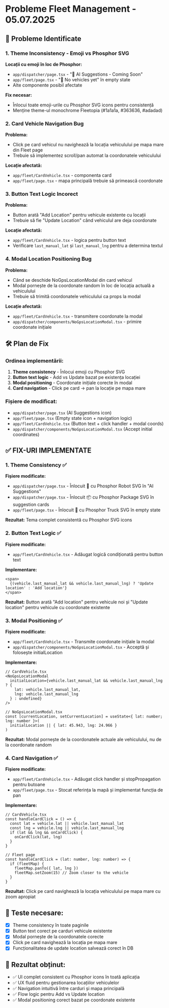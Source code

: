 # Probleme Fleet Management - 05.07.2025

## 🎯 Probleme Identificate

### 1. **Theme Inconsistency - Emoji vs Phosphor SVG**

**Locații cu emoji în loc de Phosphor:**
- `app/dispatcher/page.tsx` - "🤖 AI Suggestions - Coming Soon"
- `app/fleet/page.tsx` - "🚛 No vehicles yet" în empty state
- Alte componente posibil afectate

**Fix necesar:**
- Înlocui toate emoji-urile cu Phosphor SVG icons pentru consistență
- Menține theme-ul monochrome Fleetopia (#1a1a1a, #363636, #adadad)

### 2. **Card Vehicle Navigation Bug**

**Problema:**
- Click pe card vehicul nu navighează la locația vehiculului pe mapa mare din Fleet page
- Trebuie să implementez scroll/pan automat la coordonatele vehiculului

**Locație afectată:**
- `app/fleet/CardVehicle.tsx` - componenta card
- `app/fleet/page.tsx` - mapa principală trebuie să primească coordonate

### 3. **Button Text Logic Incorect**

**Problema:**
- Button arată "Add Location" pentru vehicule existente cu locații
- Trebuie să fie "Update Location" când vehiculul are deja coordonate

**Locație afectată:**
- `app/fleet/CardVehicle.tsx` - logica pentru button text
- Verificare `last_manual_lat` și `last_manual_lng` pentru a determina textul

### 4. **Modal Location Positioning Bug**

**Problema:**
- Când se deschide NoGpsLocationModal din card vehicul
- Modal pornește de la coordonate random în loc de locația actuală a vehiculului
- Trebuie să trimită coordonatele vehiculului ca props la modal

**Locație afectată:**
- `app/fleet/CardVehicle.tsx` - transmitere coordonate la modal
- `app/dispatcher/components/NoGpsLocationModal.tsx` - primire coordonate inițiale

## 🛠️ Plan de Fix

### Ordinea implementării:
1. **Theme consistency** - Înlocui emoji cu Phosphor SVG
2. **Button text logic** - Add vs Update bazat pe existența locației
3. **Modal positioning** - Coordonate inițiale corecte în modal
4. **Card navigation** - Click pe card → pan la locație pe mapa mare

### Fișiere de modificat:
- `app/dispatcher/page.tsx` (AI Suggestions icon)
- `app/fleet/page.tsx` (Empty state icon + navigation logic)
- `app/fleet/CardVehicle.tsx` (Button text + click handler + modal coords)
- `app/dispatcher/components/NoGpsLocationModal.tsx` (Accept initial coordinates)

## ✅ FIX-URI IMPLEMENTATE

### 1. **Theme Consistency** ✅
**Fișiere modificate:**
- `app/dispatcher/page.tsx` - Înlocuit 🤖 cu Phosphor Robot SVG în "AI Suggestions"
- `app/dispatcher/page.tsx` - Înlocuit 📦 cu Phosphor Package SVG în suggestion cards
- `app/fleet/page.tsx` - Înlocuit 🚛 cu Phosphor Truck SVG în empty state

**Rezultat:** Tema complet consistentă cu Phosphor SVG icons

### 2. **Button Text Logic** ✅
**Fișiere modificate:**
- `app/fleet/CardVehicle.tsx` - Adăugat logică condiționată pentru button text

**Implementare:**
```tsx
<span>
  {(vehicle.last_manual_lat && vehicle.last_manual_lng) ? 'Update location' : 'Add location'}
</span>
```

**Rezultat:** Button arată "Add location" pentru vehicule noi și "Update location" pentru vehicule cu coordonate existente

### 3. **Modal Positioning** ✅
**Fișiere modificate:**
- `app/fleet/CardVehicle.tsx` - Transmite coordonate inițiale la modal
- `app/dispatcher/components/NoGpsLocationModal.tsx` - Acceptă și folosește initialLocation

**Implementare:**
```tsx
// CardVehicle.tsx
<NoGpsLocationModal
  initialLocation={vehicle.last_manual_lat && vehicle.last_manual_lng ? {
    lat: vehicle.last_manual_lat,
    lng: vehicle.last_manual_lng
  } : undefined}
/>

// NoGpsLocationModal.tsx  
const [currentLocation, setCurrentLocation] = useState<{ lat: number; lng: number }>(
  initialLocation || { lat: 45.943, lng: 24.966 }
)
```

**Rezultat:** Modal pornește de la coordonatele actuale ale vehiculului, nu de la coordonate random

### 4. **Card Navigation** ✅
**Fișiere modificate:**
- `app/fleet/CardVehicle.tsx` - Adăugat click handler și stopPropagation pentru butoane
- `app/fleet/page.tsx` - Stocat referința la mapă și implementat funcția de pan

**Implementare:**
```tsx
// CardVehicle.tsx
const handleCardClick = () => {
  const lat = vehicle.lat || vehicle.last_manual_lat
  const lng = vehicle.lng || vehicle.last_manual_lng
  if (lat && lng && onCardClick) {
    onCardClick(lat, lng)
  }
}

// Fleet page
const handleCardClick = (lat: number, lng: number) => {
  if (fleetMap) {
    fleetMap.panTo({ lat, lng })
    fleetMap.setZoom(15) // Zoom closer to the vehicle
  }
}
```

**Rezultat:** Click pe card navighează la locația vehiculului pe mapa mare cu zoom apropiat

## 📝 Teste necesare:
- [x] Theme consistency în toate paginile
- [x] Button text corect pe carduri vehicule existente
- [x] Modal pornește de la coordonatele corecte
- [x] Click pe card navighează la locația pe mapa mare
- [x] Funcționalitatea de update location salvează corect în DB

## 🎯 Rezultat obținut:
- ✅ UI complet consistent cu Phosphor icons în toată aplicația
- ✅ UX fluid pentru gestionarea locațiilor vehiculelor
- ✅ Navigation intuitivă între carduri și mapa principală
- ✅ Flow logic pentru Add vs Update location
- ✅ Modal positioning corect bazat pe coordonate existente